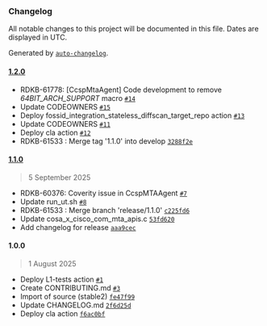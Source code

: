 ### Changelog

All notable changes to this project will be documented in this file. Dates are displayed in UTC.

Generated by [`auto-changelog`](https://github.com/CookPete/auto-changelog).

#### [1.2.0](https://github.com/rdkcentral/media-terminal-adapter-agent/compare/1.1.0...1.2.0)

- RDKB-61778: [CcspMtaAgent] Code development to remove _64BIT_ARCH_SUPPORT_ macro [`#14`](https://github.com/rdkcentral/media-terminal-adapter-agent/pull/14)
- Update CODEOWNERS [`#15`](https://github.com/rdkcentral/media-terminal-adapter-agent/pull/15)
- Deploy fossid_integration_stateless_diffscan_target_repo action [`#13`](https://github.com/rdkcentral/media-terminal-adapter-agent/pull/13)
- Update CODEOWNERS [`#11`](https://github.com/rdkcentral/media-terminal-adapter-agent/pull/11)
- Deploy cla action [`#12`](https://github.com/rdkcentral/media-terminal-adapter-agent/pull/12)
- RDKB-61533 : Merge tag '1.1.0' into develop [`3288f2e`](https://github.com/rdkcentral/media-terminal-adapter-agent/commit/3288f2e2db540f0f709684664463517b4c42d766)

#### [1.1.0](https://github.com/rdkcentral/media-terminal-adapter-agent/compare/1.0.0...1.1.0)

> 5 September 2025

- RDKB-60376: Coverity issue in CcspMTAAgent [`#7`](https://github.com/rdkcentral/media-terminal-adapter-agent/pull/7)
- Update run_ut.sh [`#8`](https://github.com/rdkcentral/media-terminal-adapter-agent/pull/8)
- RDKB-61533 : Merge branch 'release/1.1.0' [`c225fd6`](https://github.com/rdkcentral/media-terminal-adapter-agent/commit/c225fd60c59df4c222ac0fdbd0a3948ba690af00)
- Update cosa_x_cisco_com_mta_apis.c [`53fd620`](https://github.com/rdkcentral/media-terminal-adapter-agent/commit/53fd620b76a4662affee65aa69c7d9f3bf102148)
- Add changelog for release [`aaa9cec`](https://github.com/rdkcentral/media-terminal-adapter-agent/commit/aaa9cec91db1d9d84790924a3560d78c99f97ad8)

#### 1.0.0

> 1 August 2025

- Deploy L1-tests action [`#1`](https://github.com/rdkcentral/media-terminal-adapter-agent/pull/1)
- Create CONTRIBUTING.md [`#3`](https://github.com/rdkcentral/media-terminal-adapter-agent/pull/3)
- Import of source (stable2) [`fe47f99`](https://github.com/rdkcentral/media-terminal-adapter-agent/commit/fe47f99c32e4cf024e53edc0298a6942912e9e55)
- Update CHANGELOG.md [`2f6d25d`](https://github.com/rdkcentral/media-terminal-adapter-agent/commit/2f6d25dad985f96d048a7aade598c99648327ebf)
- Deploy cla action [`f6ac0bf`](https://github.com/rdkcentral/media-terminal-adapter-agent/commit/f6ac0bfac1a3194b3a5dc89b19833b7c79b5f218)
